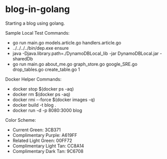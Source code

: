 # blog-in-golang
Starting a blog using golang.

Sample Local Test Commands:

 * go run main.go models.article.go handlers.article.go
 * ../../../../bin/dep.exe ensure
 * java -Djava.library.path=./DynamoDBLocal_lib -jar DynamoDBLocal.jar -sharedDb
 * go run main.go about_me.go graph_store.go google_SRE.go drop_tables.go create_table.go 1

 Docker Helper Commands:

 * docker stop $(docker ps -aq)
 * docker rm $(docker ps -aq)
 * docker rmi --force $(docker images -q)
 * docker build -t blog .
 * docker run -d -p 8080:3000 blog

Color Scheme:

 * Current Green: 3CB371
 * Complimentary Purple: A619FF
 * Related Light Green: 00FF72
 * Complimentary Light Tan: CC8A14
 * Complimentary Dark Tan: 9C6708